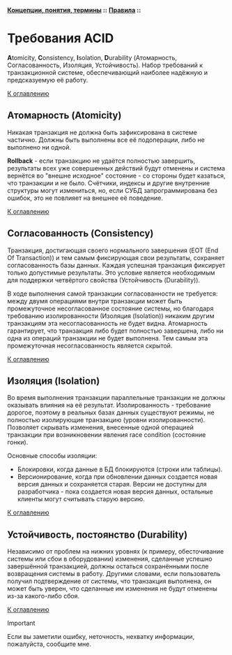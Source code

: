 **[Концепции, понятия, термины](../../README.md#concepts) ::** 
**[Правила](../../README.md#concepts-rules) ::**
# Требования ACID

**A**tomicity, **C**onsistency, **I**solation, **D**urability (Атомарность, Согласованность, Изоляция, Устойчивость). Набор требований к транзакционной системе, обеспечивающий наиболее надёжную и предсказуемую её работу.

[К оглавлению](../../README.md#concepts-rules)

## Атомарность (Atomicity) <a name="atomicity"></a>

Никакая транзакция не должна быть зафиксирована в системе частично. Должны быть выполнены все её подоперации, либо не выполнено ни одной.

**Rollback** - если транзакцию не удаётся полностью завершить, результаты всех уже совершенных действий будут отменены и система вернётся во "внешне исходное" состояние - со стороны будет казаться, что транзакции и не было. Cчётчики, индексы и другие внутренние структуры могут измениться, но, если СУБД запрограммирована без ошибок, это не повлияет на внешнее её поведение.

[К оглавлению](../../README.md#concepts-rules)

## Согласованность (Consistency) <a name="consistency"></a>

Транзакция, достигающая своего нормального завершения (EOT (End Of Transaction)) и тем самым фиксирующая свои результаты, сохраняет согласованность базы данных. Каждая успешная транзакция фиксирует только допустимые результаты. Это условие является необходимым для поддержки четвёртого свойства (Устойчивость (Durability)).

В ходе выполнения самой транзакции согласованности не требуется: между двумя операциями внутри транзакции может быть промежуточное несогласованное состояние системы, но благодаря требованию изолированности (Изоляция (Isolation)) никаким другим транзакциям эта несогласованность не будет видна. Атомарность гарантирует, что транзакция либо будет полностью завершена, либо ни одна из операций транзакции не будет выполнена. Тем самым эта промежуточная несогласованность является скрытой.

[К оглавлению](../../README.md#concepts-rules)

## Изоляция (Isolation) <a name="isolation"></a>

Во время выполнения транзакции параллельные транзакции не должны оказывать влияния на её результат. Изолированность - требование дорогое, поэтому в реальных базах данных существуют режимы, не полностью изолирующие транзакцию (уровни изолированности). Позволяет скрывать изменения, внесенные одной операцией транзакции при возникновении явления race condition (состояние гонки).

Основные способы изоляции:
- Блокировки, когда данные в БД блокируются (строки или таблицы).
- Версионирование, когда при обновлении данных создается новая версия данных и сохраняется старая. Версии не доступны для разработчика - пока создается новая версия данных, остальные клиенты могут считывать старую версию.

[К оглавлению](../../README.md#concepts-rules)

## Устойчивость, постоянство (Durability) <a name="durability"></a>

Независимо от проблем на нижних уровнях (к примеру, обесточивание системы или сбои в оборудовании) изменения, сделанные успешно завершённой транзакцией, должны остаться сохранёнными после возвращения системы в работу. Другими словами, если пользователь получил подтверждение от системы, что транзакция выполнена, он может быть уверен, что сделанные им изменения не будут отменены из-за какого-либо сбоя.

[К оглавлению](../../README.md#concepts-rules)

> [!IMPORTANT]
> Если вы заметили ошибку, неточность, нехватку информации, пожалуйста, сообщите мне.
